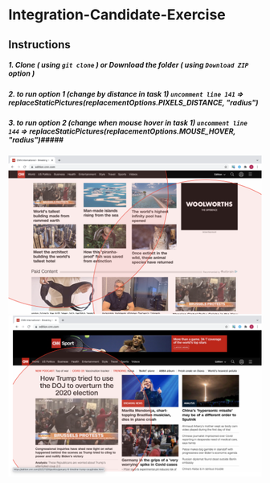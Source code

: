 # Integration-Candidate-Exercise

## Instructions
##### 1. Clone ***( using `git clone` )*** or Download the folder ***( using ***`Download ZIP`*** option )*** #####
##### 2. to run option 1 (change by distance in task 1)  ***`uncomment line 141`***  => replaceStaticPictures(replacementOptions.PIXELS_DISTANCE, "radius") #####
##### 3. to run option 2 (change when mouse hover in task 1)  ***`uncomment line 144`***  => replaceStaticPictures(replacementOptions.MOUSE_HOVER, "radius")#####

<img src="/images/Screen Shot 2021-11-06 at 3.46.13.png" >
<img src="/images/Screen Shot 2021-11-06 at 3.47.08.png" >
